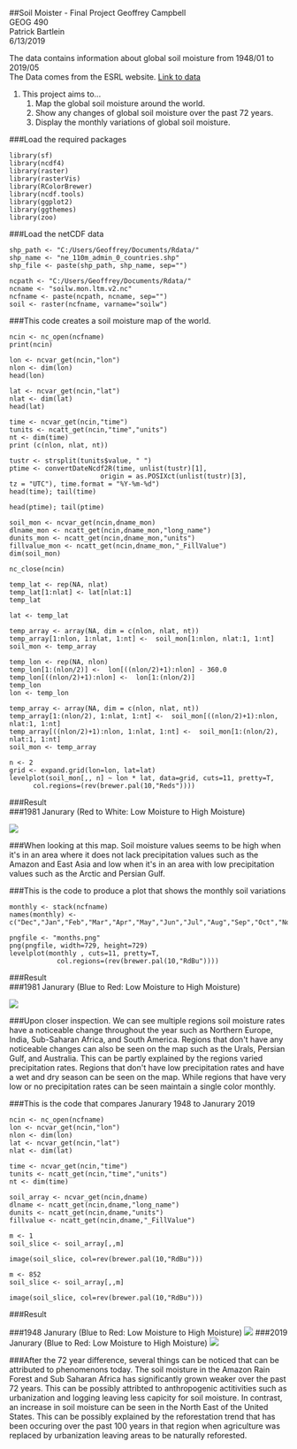 ##Soil Moister - Final Project
Geoffrey Campbell  
GEOG 490  
Patrick Bartlein  
6/13/2019  


The data contains information about global soil moisture from 1948/01 to 2019/05  
The Data comes from the ESRL website.  [Link to data](https://www.esrl.noaa.gov/psd/data/gridded/data.cpcsoil.html)


1. This project aims to... 
	1. Map the global soil moisture around the world.
	2. Show any changes of global soil moisture over the past 72 years.
	3. Display the monthly variations of global soil moisture.


###Load the required packages  

	library(sf) 
	library(ncdf4)
	library(raster)
	library(rasterVis)
	library(RColorBrewer)
	library(ncdf.tools)
	library(ggplot2)
	library(ggthemes)
	library(zoo)  

###Load the netCDF data

	shp_path <- "C:/Users/Geoffrey/Documents/Rdata/"
	shp_name <- "ne_110m_admin_0_countries.shp"
	shp_file <- paste(shp_path, shp_name, sep="")

	ncpath <- "C:/Users/Geoffrey/Documents/Rdata/"
	ncname <- "soilw.mon.ltm.v2.nc"  
	ncfname <- paste(ncpath, ncname, sep="")
	soil <- raster(ncfname, varname="soilw")

###This code creates a soil moisture map of the world.

	ncin <- nc_open(ncfname)
	print(ncin)

	lon <- ncvar_get(ncin,"lon")
	nlon <- dim(lon)
	head(lon)
	
	lat <- ncvar_get(ncin,"lat")
	nlat <- dim(lat)
	head(lat)

	time <- ncvar_get(ncin,"time")
	tunits <- ncatt_get(ncin,"time","units")
	nt <- dim(time)
	print (c(nlon, nlat, nt))

	tustr <- strsplit(tunits$value, " ")
	ptime <- convertDateNcdf2R(time, unlist(tustr)[1], 
                           origin = as.POSIXct(unlist(tustr)[3],                                                	tz = "UTC"), time.format = "%Y-%m-%d")
	head(time); tail(time)

	head(ptime); tail(ptime)

	soil_mon <- ncvar_get(ncin,dname_mon)
	dlname_mon <- ncatt_get(ncin,dname_mon,"long_name")
	dunits_mon <- ncatt_get(ncin,dname_mon,"units")
	fillvalue_mon <- ncatt_get(ncin,dname_mon,"_FillValue")
	dim(soil_mon)

	nc_close(ncin)

	temp_lat <- rep(NA, nlat)
	temp_lat[1:nlat] <- lat[nlat:1]
	temp_lat

	lat <- temp_lat

	temp_array <- array(NA, dim = c(nlon, nlat, nt))
	temp_array[1:nlon, 1:nlat, 1:nt] <-  soil_mon[1:nlon, nlat:1, 1:nt] 
	soil_mon <- temp_array

	temp_lon <- rep(NA, nlon)
	temp_lon[1:(nlon/2)] <-  lon[((nlon/2)+1):nlon] - 360.0
	temp_lon[((nlon/2)+1):nlon] <-  lon[1:(nlon/2)]
	temp_lon
	lon <- temp_lon

	temp_array <- array(NA, dim = c(nlon, nlat, nt))
	temp_array[1:(nlon/2), 1:nlat, 1:nt] <-  soil_mon[((nlon/2)+1):nlon, 	nlat:1, 1:nt] 
	temp_array[((nlon/2)+1):nlon, 1:nlat, 1:nt] <-  soil_mon[1:(nlon/2), nlat:1, 1:nt]
	soil_mon <- temp_array

	n <- 2
	grid <- expand.grid(lon=lon, lat=lat)
	levelplot(soil_mon[,, n] ~ lon * lat, data=grid, cuts=11, pretty=T, 
          col.regions=(rev(brewer.pal(10,"Reds"))))


###Result   
###1981 Janurary (Red to White: Low Moisture to High Moisture)


![](Soilmoisture.png)

###When looking at this map. Soil moisture values seems to be high when it's in an area where it does not lack precipitation values such as the Amazon and East Asia and low when it's in an area with low precipitation values such as the Arctic and Persian Gulf.


###This is the code to produce a plot that shows the monthly soil variations

	monthly <- stack(ncfname)
	names(monthly) <- c("Dec","Jan","Feb","Mar","Apr","May","Jun","Jul","Aug","Sep","Oct","Nov")

	pngfile <- "months.png"
	png(pngfile, width=729, height=729)
	levelplot(monthly , cuts=11, pretty=T, 
                col.regions=(rev(brewer.pal(10,"RdBu"))))

###Result  
###1981 Janurary (Blue to Red: Low Moisture to High Moisture)

![](months.png)

###Upon closer inspection.  We can see multiple regions soil moisture rates have a noticeable change throughout the year such as Northern Europe, India, Sub-Saharan Africa, and South America. Regions that don't have any noticeable changes can also be seen on the map such as the Urals, Persian Gulf, and Australia. This can be partly explained by the regions varied precipitation rates. Regions that don't have low precipitation rates and have a wet and dry season can be seen on the map. While regions that have very low or no precipitation rates can be seen maintain a single color monthly. 

###This is the code that compares Janurary 1948 to Janurary 2019

	ncin <- nc_open(ncfname)
	lon <- ncvar_get(ncin,"lon")
	nlon <- dim(lon)
	lat <- ncvar_get(ncin,"lat")
	nlat <- dim(lat)

	time <- ncvar_get(ncin,"time")
	tunits <- ncatt_get(ncin,"time","units")
	nt <- dim(time)

	soil_array <- ncvar_get(ncin,dname)
	dlname <- ncatt_get(ncin,dname,"long_name")
	dunits <- ncatt_get(ncin,dname,"units")
	fillvalue <- ncatt_get(ncin,dname,"_FillValue")

	m <- 1
	soil_slice <- soil_array[,,m]

	image(soil_slice, col=rev(brewer.pal(10,"RdBu")))

	m <- 852
	soil_slice <- soil_array[,,m]

	image(soil_slice, col=rev(brewer.pal(10,"RdBu")))
	
###Result

###1948 Janurary (Blue to Red: Low Moisture to High Moisture)
![](1948Jan.jpeg)
###2019 Janurary (Blue to Red: Low Moisture to High Moisture)
![](2019Jan.jpeg)

###After the 72 year difference, several things can be noticed that can be attributed to phenomenons today. The soil moisture in the Amazon Rain Forest and Sub Saharan Africa has significantly grown weaker over the past 72 years. This can be possibly attribted to anthropogenic actitivities such as urbanization and logging leaving less capicity for soil moisture. In contrast, an increase in soil moisture can be seen in the North East of the United States. This can be possibly explained by the reforestation trend that has been occuring over the past 100 years in that region when agriculture was replaced by urbanization leaving areas to be naturally reforested.
